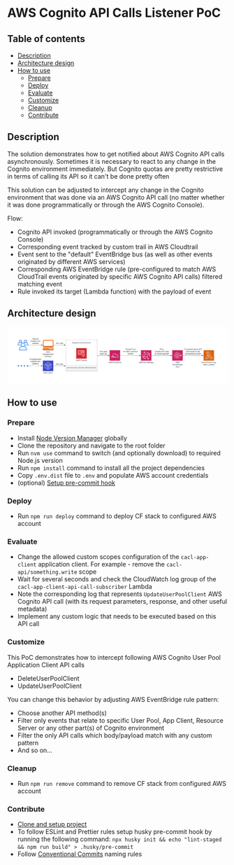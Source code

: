 # AWS Cognito API Calls Listener PoC

## Table of contents

- [Description](#description)
- [Architecture design](#architecture-design)
- [How to use](#how-to-use)
    - [Prepare](#prepare)
    - [Deploy](#deploy)
    - [Evaluate](#evaluate)
    - [Customize](#customize)
    - [Cleanup](#cleanup)
    - [Contribute](#contribute)

## Description

The solution demonstrates how to get notified about AWS Cognito API calls asynchronously.
Sometimes it is necessary to react to any change in the Cognito environment immediately. But Cognito quotas are pretty
restrictive in terms of calling its API so it can't be done pretty often

This solution can be adjusted to intercept any change in the Cognito environment that was done via an AWS Cognito API
call (no
matter whether it was done programmatically or through the AWS Cognito Console).

Flow:

- Cognito API invoked (programmatically or through the AWS Cognito Console)
- Corresponding event tracked by custom trail in AWS Cloudtrail
- Event sent to the "default" EventBridge bus (as well as other events originated by different AWS
  services)
- Corresponding AWS EventBridge rule (pre-configured to match AWS CloudTrail events originated by specific AWS Cognito
  API calls) filtered matching event
- Rule invoked its target (Lambda function) with the payload of event

## Architecture design

<div align="center">
<img src="./docs/flow.png" />
</div>

## How to use

### Prepare

- Install [Node Version Manager](https://github.com/nvm-sh/nvm) globally
- Clone the repository and navigate to the root folder
- Run `nvm use` command to switch (and optionally download) to required Node.js version
- Run `npm install` command to install all the project dependencies
- Copy `.env.dist` file to `.env` and populate AWS account credentials
- (optional) [Setup pre-commit hook](#contribute)

### Deploy

- Run `npm run deploy` command to deploy CF stack to configured AWS account

### Evaluate

- Change the allowed custom scopes configuration of the `cacl-app-client` application client. For example - remove the
  `cacl-api/something.write` scope
- Wait for several seconds and check the CloudWatch log group of the `cacl-app-client-api-call-subscriber` Lambda
- Note the corresponding log that represents `UpdateUserPoolClient` AWS Cognito API call (with its request parameters,
  response, and other useful metadata)
- Implement any custom logic that needs to be executed based on this API call

### Customize

This PoC demonstrates how to intercept following AWS Cognito User Pool Application Client API calls

- DeleteUserPoolClient
- UpdateUserPoolClient

You can change this behavior by adjusting AWS EventBridge rule pattern:

- Choose another API method(s)
- Filter only events that relate to specific User Pool, App Client, Resource Server or any other part(s) of Cognito
  environment
- Filter the only API calls which body/payload match with any custom pattern
- And so on...

### Cleanup

- Run `npm run remove` command to remove CF stack from configured AWS account

### Contribute

- [Clone and setup project](#prepare)
- To follow ESLint and Prettier rules setup husky pre-commit hook by running the following command:
  `npx husky init && echo "lint-staged && npm run build" > .husky/pre-commit`
- Follow [Conventional Commits](https://www.conventionalcommits.org/) naming rules
